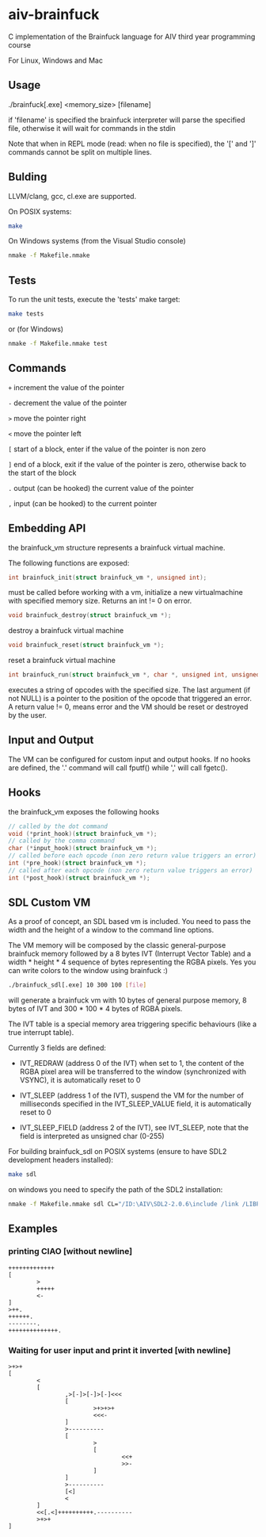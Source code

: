 # aiv-brainfuck
C implementation of the Brainfuck language for AIV third year programming course

For Linux, Windows and Mac

## Usage

./brainfuck[.exe] <memory_size> [filename]

if 'filename' is specified the brainfuck interpreter will parse the specified file, otherwise it will
wait for commands in the stdin

Note that when in REPL mode (read: when no file is specified), the '[' and ']' commands cannot be split on multiple lines.

## Bulding

LLVM/clang, gcc, cl.exe are supported.

On POSIX systems:

```sh
make
```

On Windows systems (from the Visual Studio console)

```sh
nmake -f Makefile.nmake
```

## Tests

To run the unit tests, execute the 'tests' make target:

```sh
make tests
```

or (for Windows)

```sh
nmake -f Makefile.nmake test
```

## Commands

`+` increment the value of the pointer

`-` decrement the value of the pointer

`>` move the pointer right

`<` move the pointer left

`[` start of a block, enter if the value of the pointer is non zero

`]` end of a block, exit if the value of the pointer is zero, otherwise back to the start of the block

`.` output (can be hooked) the current value of the pointer

`,` input (can be hooked) to the current pointer

## Embedding API

the brainfuck_vm structure represents a brainfuck virtual machine.

The following functions are exposed:

```c
int brainfuck_init(struct brainfuck_vm *, unsigned int);
```

must be called before working with a vm, initialize a new virtualmachine with specified memory size. Returns an int != 0 on error.

```c
void brainfuck_destroy(struct brainfuck_vm *);
```

destroy a brainfuck virtual machine

```c
void brainfuck_reset(struct brainfuck_vm *);
```

reset a brainfuck virtual machine

```c
int brainfuck_run(struct brainfuck_vm *, char *, unsigned int, unsigned int *);
```

executes a string of opcodes with the specified size. The last argument (if not NULL) is a pointer to the position of the opcode that triggered an error. A return value != 0, means error and the VM should be reset or destroyed by the user.

## Input and Output

The VM can be configured for custom input and output hooks. If no hooks are defined, the '.' command will call fputf() while ',' will call fgetc().

## Hooks

the brainfuck_vm exposes the following hooks

```c
// called by the dot command
void (*print_hook)(struct brainfuck_vm *);
// called by the comma command
char (*input_hook)(struct brainfuck_vm *);
// called before each opcode (non zero return value triggers an error)
int (*pre_hook)(struct brainfuck_vm *);
// called after each opcode (non zero return value triggers an error)
int (*post_hook)(struct brainfuck_vm *);
```

## SDL Custom VM

As a proof of concept, an SDL based vm is included. You need to pass the width and the height of a window to the command line options.

The VM memory will be composed by the classic general-purpose brainfuck memory followed by a 8 bytes IVT (Interrupt Vector Table) and a width * height * 4 sequence of bytes representing the RGBA pixels. Yes you can write colors to the window using brainfuck :)

```sh
./brainfuck_sdl[.exe] 10 300 100 [file]
```

will generate a brainfuck vm with 10 bytes of general purpose memory, 8 bytes of IVT and 300 * 100 * 4 bytes of RGBA pixels.

The IVT table is a special memory area triggering specific behaviours (like a true interrupt table).

Currently 3 fields are defined:

* IVT_REDRAW (address 0 of the IVT) when set to 1, the content of the RGBA pixel area will be transferred to the window (synchronized with VSYNC), it is automatically reset to 0

* IVT_SLEEP (address 1 of the IVT), suspend the VM for the number of milliseconds specified in the IVT_SLEEP_VALUE field, it is automatically reset to 0

* IVT_SLEEP_FIELD (address 2 of the IVT), see IVT_SLEEP, note that the field is interpreted as unsigned char (0-255)

For building brainfuck_sdl on POSIX systems (ensure to have SDL2 development headers installed):

```sh
make sdl
```

on windows you need to specify the path of the SDL2 installation:

```sh
nmake -f Makefile.nmake sdl CL="/ID:\AIV\SDL2-2.0.6\include /link /LIBPATH:D:\AIV\SDL2-2.0.6\lib\x64"
```

## Examples

### printing CIAO [without newline]

```bf
+++++++++++++
[
        >
        +++++
        <-
]
>++.
++++++.
--------.
++++++++++++++.
```

### Waiting for user input and print it inverted [with newline]

```bf
>+>+
[
        <
        [
                ,>[-]>[-]>[-]<<<
                [
                        >+>+>+
                        <<<-
                ]
                >----------
                [
                        >
                        [
                                <<+
                                >>-
                        ]
                ]
                >----------
                [<]
                <
        ]
        <<[.<]++++++++++.----------
        >+>+
]

```
